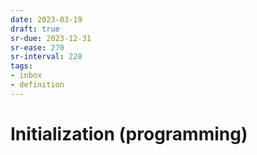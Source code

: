 ```yaml
---
date: 2023-03-19
draft: true
sr-due: 2023-12-31
sr-ease: 270
sr-interval: 228
tags:
- inbox
- definition
---
```


# Initialization (programming)